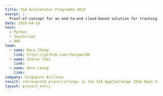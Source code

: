 ```yaml
---
title: SIA Accelerator Programme 2019
exerpt: |-
  Proof-of-concept for an end-to-end cloud-based solution for tracking, analysing and visualising airline food waste using object detection.
date: 2019-04-10
tech:
  - Python
  - JavaScript
  - AWS
team:
  - name: Mary Cheng
    link: https://github.com/chengmar09
  - name: Sharen Choi
    link: 
  - name: Kero Leung
    link: 
company: Singapore Airlines
result: <strong>2nd place</strong> in the SIA AppChallenge 2018 Open Category
layout: project_entry
---
```

